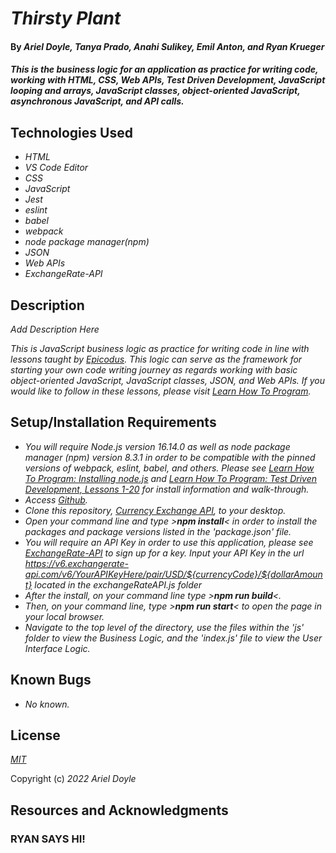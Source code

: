 # _Thirsty Plant_

#### By _**Ariel Doyle, Tanya Prado, Anahi Sulikey, Emil Anton, and Ryan Krueger**_

#### _This is the business logic for an application as practice for writing code, working with HTML, CSS, Web APIs, Test Driven Development, JavaScript looping and arrays, JavaScript classes, object-oriented JavaScript, asynchronous JavaScript, and API calls._

## Technologies Used

- _HTML_
- _VS Code Editor_
- _CSS_
- _JavaScript_
- _Jest_
- _eslint_
- _babel_
- _webpack_
- _node package manager(npm)_
- _JSON_
- _Web APIs_
- _ExchangeRate-API_

## Description

_Add Description Here_

_This is JavaScript business logic as practice for writing code in line with lessons taught by [Epicodus](https://www.epicodus.com). This logic can serve as the framework for starting your own code writing journey as regards working with basic object-oriented JavaScript, JavaScript classes, JSON, and Web APIs. If you would like to follow in these lessons, please visit [Learn How To Program](https://www.learnhowtoprogram.com/intermediate-javascript-part-time)._

## Setup/Installation Requirements

- _You will require Node.js version 16.14.0 as well as node package manager (npm) version 8.3.1 in order to be compatible with the pinned versions of webpack, eslint, babel, and others. Please see [Learn How To Program: Installing node.js](https://www.learnhowtoprogram.com/intermediate-javascript/setting-up-javascript/installing-node-js) and [Learn How To Program: Test Driven Development, Lessons 1-20](https://www.learnhowtoprogram.com/intermediate-javascript-part-time/test-driven-development/test-driven-development-and-environments-with-javascript-objectives) for install information and walk-through._
-  _Access [Github](https://github.com/)._
- _Clone this repository, [Currency Exchange API](https://github.com/Ariel-Doyle/currency-exchange-API.git), to your desktop._
- _Open your command line and type >**npm install**< in order to install the packages and package versions listed in the 'package.json' file._
- _You will require an API Key in order to use this application, please see [ExchangeRate-API](https://www.exchangerate-api.com/) to sign up for a key. Input your API Key in the url <https://v6.exchangerate-api.com/v6/YourAPIKeyHere/pair/USD/${currencyCode}/${dollarAmount}> located in the exchangeRateAPI.js folder_ 
- _After the install, on your command line type >**npm run build**<._
- _Then, on your command line, type >**npm run start**< to open the page in your local browser._
- _Navigate to the top level of the directory, use the files within the 'js' folder to view the Business Logic, and the 'index.js' file to view the User Interface Logic._

## Known Bugs

- _No known._

## License

_[MIT](https://choosealicense.com/licenses/mit/)_

Copyright (c) _2022_ _Ariel Doyle_ 

## Resources and Acknowledgments

### RYAN SAYS HI!